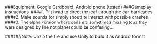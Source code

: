 ###Equipment: Google Cardboard, Android phone (tested)
###Gameplay Instructions:
####1. Tilt head to direct the leaf through the can barricades
####2. Make sounds (or simply shout) to interact with possible crashes
####3. The alpha version where cans are sometimes missing (cuz they were designed by line not plane) could be confusing...

#####//Note: Unzip the file and use Unity to build it as Android format
